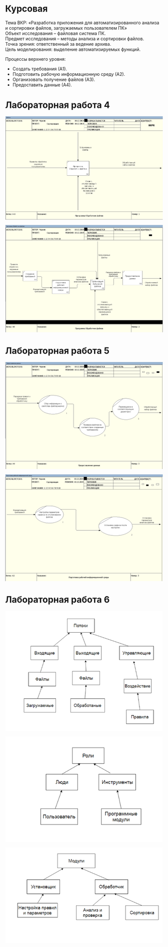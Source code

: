 # Курсовая    
Тема ВКР: «Разработка приложения для автоматизированного анализа и
сортировки файлов, загружаемых пользователем ПК»  
Объект исследования – файловая система ПК.    
Предмет исследования – методы анализа и сортировки файлов.    
Точка зрения: ответственный за ведение архива.    
Цель моделирования: выделение автоматизируемых функций.   

Процессы верхнего уровня:   
* Создать требования (А1).
* Подготовить рабочую информационную среду (А2).    
* Организовать получение файлов (А3).   
* Предоставить данные (А4).   

# Лабораторная работа 4
![none](https://github.com/cmpunk551/courseWork/blob/master/CourseWork/1.png) 

![none](https://github.com/cmpunk551/courseWork/blob/master/CourseWork/2.png)
# Лабораторная работа 5
![none](https://github.com/cmpunk551/courseWork/blob/master/CourseWork/3.png)

![none](https://github.com/cmpunk551/courseWork/blob/master/CourseWork/4.png)
# Лабораторная работа 6
![none](https://github.com/cmpunk551/courseWork/blob/master/5.png)

![none](https://github.com/cmpunk551/courseWork/blob/master/6.png)

![none](https://github.com/cmpunk551/courseWork/blob/master/7.png)
